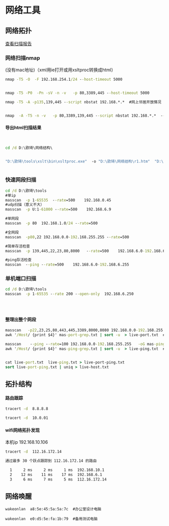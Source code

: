 # 网络工具





##  网络拓扑

[查看扫描报告](./扫描结果.htm)

### 网络扫描nmap 

(没有mac地址)（xml用ie打开或用xsltproc转换成html）





```cmd
nmap -T5 -O  -F 192.168.254.1/24 --host-timeout 5000 


nmap -T5 -P0  -Pn -sV -n -v   -p 80,3389,445 --host-timeout 5000 

nmap -T5 -A -p135,139,445 --script nbstat 192.168.*.*  #网上邻居开放情况


nmap  -A -T5 -n -v   -p 80,3389,139,445 --script nbstat 192.168.*.*  --host-timeout 5000  -oX  x-namp.xml  
```



#### 导出html扫描结果

```cmd
 

cd /d D:\欧琦\网络结构\


"D:\欧琦\tools\xslt\bin\xsltproc.exe"  -o "D:\欧琦\网络结构\r1.htm"  "D:\欧琦\tools\nmap-bootstrap.xsl" "D:\欧琦\网络结构\202302100934 Ping scan on 192.168.6.1_24.xml"
 

```





### 快速网段扫描



```cmd
cd /d D:\欧琦\tools
#单ip
masscan  -p 1-65535  --rate=500    192.168.0.45
#udp扫描（意义不大）
masscan  -p U:1-61000 --rate=500    192.168.6.9 

#单网段
masscan  -p 80  192.168.1.0/24 --rate=500  

#全网段
masscan  -p80,22 192.168.0.0-192.168.255.255 --rate=500   

#简单存活检查
masscan  -p 139,445,22,23,80,8000   --rate=500    192.168.6.0-192.168.6.255

#ping存活检查
masscan  --ping --rate=500    192.168.6.0-192.168.6.255


```



### 单机端口扫描

```cmd
cd /d D:\欧琦\tools
masscan  -p 1-65535 --rate 200 --open-only  192.168.6.250





```



 #### 整理出整个网段

```cmd
masscan   -p22,23,25,80,443,445,3389,8000,8080 192.168.0.0-192.168.255.255 --rate 500  -oG mas-port-grep.txt
awk '/Host/ {print $4}' mas-port-grep.txt | sort -u  > live-port.txt  # 转换成ip列表++++

masscan    --ping --rate=100 192.168.0.0-192.168.255.255   -oG mas-ping-grep.txt
awk '/Host/ {print $4}' mas-ping-grep.txt | sort -u  > live-ping.txt  # 转换成ip列表++++


cat live-port.txt  live-ping.txt > live-port-ping.txt
sort live-port-ping.txt | uniq > live-host.txt

```











## 拓扑结构

#### 路由跟踪

```cmd
tracert -d  8.8.8.8     

tracert -d  10.0.01
```



#### wifi网络拓扑发现

本机ip  192.168.10.106

```cmd
tracert -d  112.16.172.14

通过最多 30 个跃点跟踪到 112.16.172.14 的路由

  1     2 ms     2 ms     1 ms  192.168.10.1
  2    12 ms    11 ms    17 ms  192.168.6.1
  3     6 ms     7 ms     5 ms  112.16.172.14

```

## 网络唤醒

```
wakeonlan  a8:5e:45:5a:5a:7c  #办公室设计电脑

wakeonlan  e0:d5:5e:fa:1b:79  #备用测试电脑
```


